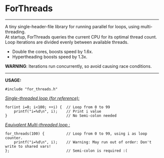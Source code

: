 # ForThreads  
---  
A tiny single-header-file library for running parallel for loops, using multi-threading.  
At startup, ForThreads queries the current CPU for its optimal thread count.  
Loop iterations are divided evenly between available threads.  

  * Double the cores, boosts speed by 1.6x.
  * Hypertheading boosts speed by 1.3x.

**WARNING**: Iterations run concurrently, so avoid causing race conditions.  
  
---  
**USAGE:**  

    #include "for_threads.h"

<u>*Single-threaded loop (for reference):*</u>  

    for(int i=0; i<100; ++i) {  // Loop from 0 to 99
        printf("i=%d\n", i);    // Print i value
    }                           // No Semi-colon needed


<u>*Equivalent Multi-threaded loop :*</u>  

    for_threads(100) {          // Loop from 0 to 99, using i as loop counter.
        printf("i=%d\n", i);    // Warning: May run out of order: Don't write to shared vars!
    };                          // Semi-colon is required :(
